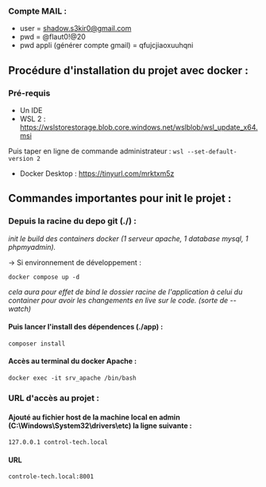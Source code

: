 ### Compte MAIL :

- user = shadow.s3kir0@gmail.com
- pwd = @flaut0!@20
- pwd appli (générer compte gmail) = qfujcjiaoxuuhqni


## Procédure d'installation du projet avec docker :

### Pré-requis

- Un IDE
- WSL 2 : https://wslstorestorage.blob.core.windows.net/wslblob/wsl_update_x64.msi

Puis taper en ligne de commande administrateur :
    `wsl --set-default-version 2`

- Docker Desktop : https://tinyurl.com/mrktxm5z


## Commandes importantes pour init le projet :

### Depuis la racine du depo git (./) :
*init le build des containers docker (1 serveur apache, 1 database mysql, 1 phpmyadmin).*

-> Si environnement de développement :

    docker compose up -d

*cela aura pour effet de bind le dossier racine de l'application à celui du container pour avoir les changements en live sur le code. (sorte de --watch)*

#### Puis lancer l'install des dépendences (./app) :

    composer install


#### Accès au terminal du docker Apache :
    docker exec -it srv_apache /bin/bash

### URL d'accès au projet :

#### Ajouté au fichier host de la machine local en admin (C:\Windows\System32\drivers\etc) la ligne suivante :
    127.0.0.1 control-tech.local

#### URL 
    controle-tech.local:8001


